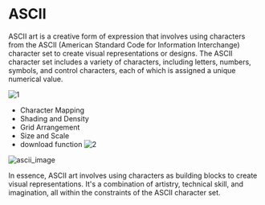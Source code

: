 # ASCII
ASCII art is a creative form of expression that involves using characters from the ASCII (American Standard Code for Information Interchange) character set to create visual representations or designs. 
The ASCII character set includes a variety of characters, including letters, numbers, symbols, and control characters, each of which is assigned a unique numerical value.

![1](https://github.com/phos589/ASCII/assets/140889919/af387e08-ba26-4215-b865-ce0a428d51c4)

* Character Mapping
* Shading and Density
* Grid Arrangement
* Size and Scale
* download function
![2](https://github.com/phos589/ASCII/assets/140889919/16d61ad7-6624-4411-8791-0a43964a2996)

![ascii_image](https://github.com/phos589/ASCII/assets/140889919/deaeae44-5997-4ab7-86ee-be408362ace5)

In essence, ASCII art involves using characters as building blocks to create visual representations. 
It's a combination of artistry, technical skill, and imagination, all within the constraints of the ASCII character set.
